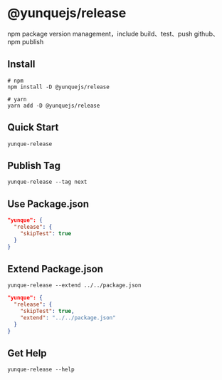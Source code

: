 # @yunquejs/release
npm package version management，include build、test、push github、npm publish

## Install
```
# npm
npm install -D @yunquejs/release

# yarn
yarn add -D @yunquejs/release
```

## Quick Start
```
yunque-release
```

## Publish Tag
```
yunque-release --tag next
```

## Use Package.json
```json
"yunque": {
  "release": {
    "skipTest": true
  }
}
```

## Extend Package.json
```
yunque-release --extend ../../package.json
```
```json
"yunque": {
  "release": {
    "skipTest": true,
    "extend": "../../package.json"
  }
}
```

## Get Help
```
yunque-release --help
```
